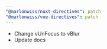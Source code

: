 ```yaml
---
"@marlonwiss/nuxt-directives": patch
"@marlonwiss/vue-directives": patch
---
```


- Change vUnFocus to vBlur
- Update docs